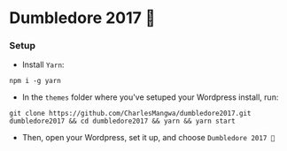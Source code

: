 # Dumbledore 2017 🔮

### Setup

- Install `Yarn`:

```
npm i -g yarn
```

- In the `themes` folder where you've setuped your Wordpress install, run:

```
git clone https://github.com/CharlesMangwa/dumbledore2017.git dumbledore2017 && cd dumbledore2017 && yarn && yarn start
```

- Then, open your Wordpress, set it up, and choose `Dumbledore 2017 🔮`
